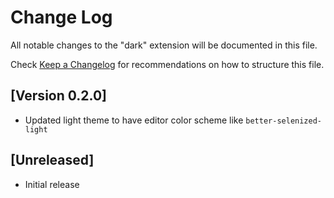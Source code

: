 # Change Log

All notable changes to the "dark" extension will be documented in this file.

Check [Keep a Changelog](http://keepachangelog.com/) for recommendations on how to structure this file.

## [Version 0.2.0]

- Updated light theme to have editor color scheme like `better-selenized-light`

## [Unreleased]

- Initial release
